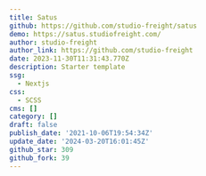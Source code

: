 ```yaml
---
title: Satus
github: https://github.com/studio-freight/satus
demo: https://satus.studiofreight.com/
author: studio-freight
author_link: https://github.com/studio-freight
date: 2023-11-30T11:31:43.770Z
description: Starter template
ssg:
  - Nextjs
css:
  - SCSS
cms: []
category: []
draft: false
publish_date: '2021-10-06T19:54:34Z'
update_date: '2024-03-20T16:01:45Z'
github_star: 309
github_fork: 39
---
```

